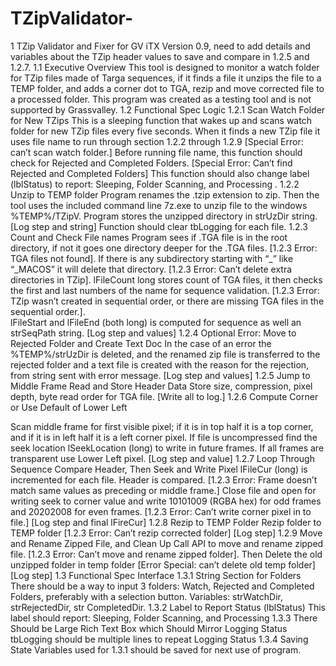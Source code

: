 # TZipValidator-
1	TZip Validator and Fixer for GV iTX
Version 0.9, need to add details and variables about the TZip header values to save and compare in 1.2.5 and 1.2.7.
1.1	Executive Overview
This tool is designed to monitor a watch folder for TZip files made of Targa sequences, if it finds a file it unzips the file to a TEMP folder, and adds a corner dot to TGA, rezip and move corrected file to a processed folder.
This program was created as a testing tool and is not supported by Grassvalley.
1.2	Functional Spec Logic
1.2.1	Scan Watch Folder for New TZips
This is a sleeping function that wakes up and scans watch folder for new TZip files every five seconds.
When it finds a new TZip file it uses file name to run through section 1.2.2 through 1.2.9  [Special Error: can’t scan watch folder.]  Before running file name, this function should check for Rejected and Completed Folders.  [Special Error: Can’t find Rejected and Completed Folders]  This function should also change label (lblStatus) to report: Sleeping, Folder Scanning, and Processing <File Name>.
1.2.2	Unzip to TEMP folder
Program renames the .tzip extension to zip. Then the tool uses the included command line 7z.exe to unzip file to the windows %TEMP%/TZipV.  Program stores the unzipped directory in strUzDir string. [Log step and string]  Function should clear tbLogging for each file.
1.2.3	Count and Check File names
Program sees if .TGA file is in the root directory, if not it goes one directory deeper for the .TGA files. [1.2.3 Error: TGA files not found]. If there is any subdirectory starting with “_” like “_MACOS” it will delete that directory. [1.2.3 Error: Can’t delete extra directories in TZip].  lFileCount long stores count of TGA files, it then checks the first and last numbers of the name for sequence validation. [1.2.3 Error: TZip wasn’t created in sequential order, or there are missing TGA files in the sequential order.].  
lFileStart and lFileEnd (both long) is computed for sequence as well an strSeqPath string. [Log step and values]
1.2.4	Optional Error: Move to Rejected Folder and Create Text Doc
In the case of an error the %TEMP%/strUzDir is deleted, and the renamed zip file is transferred to the rejected folder and a text file is created with the reason for the rejection, from string sent with error message. [Log step and values]
1.2.5	Jump to Middle Frame Read and Store Header Data
Store size, compression, pixel depth, byte read order for TGA file.  [Write all to log.]
1.2.6	Compute Corner or Use Default of Lower Left
 
Scan middle frame for first visible pixel; if it is in top half it is a top corner, and if it is in left half it is a left corner pixel.  If file is uncompressed find the seek location lSeekLocation (long) to write in future frames. If all frames are transparent use Lower Left pixel. [Log step and value]
1.2.7	Loop Through Sequence Compare Header, Then Seek and Write Pixel
lFileCur (long) is incremented for each file.  Header is compared. [1.2.3 Error: Frame <lFileCur> doesn’t match same values as preceding or middle frame.]  Close file and open for writing seek to corner value and write 10101009 (RGBA hex) for odd frames and 20202008 for even frames. [1.2.3 Error: Can’t write corner pixel in to <IFileCur> file.]   [Log step and final lFireCur]
1.2.8	Rezip to TEMP Folder
Rezip folder to TEMP folder [1.2.3 Error: Can’t rezip corrected folder] [Log step]
1.2.9	Move and Rename Zipped File, and Clean Up
Call API to move and rename zipped file. [1.2.3 Error: Can’t move and rename zipped folder].  Then Delete the old unzipped folder in temp folder [Error Special: can’t delete old temp folder] [Log step]
1.3	Functional Spec Interface
1.3.1	String Section for Folders
There should be a way to input 3 folders: Watch, Rejected and Completed Folders, preferably with a selection button. Variables: strWatchDir, strRejectedDir, str CompletedDir.
1.3.2	Label to Report Status (lblStatus)
This label should report: Sleeping, Folder Scanning, and Processing <File Name>
1.3.3	There Should be Large Rich Text Box which Should Mirror Logging Status
tbLogging should be multiple lines to repeat Logging Status
1.3.4	Saving State
Variables used for 1.3.1 should be saved for next use of program.


 
